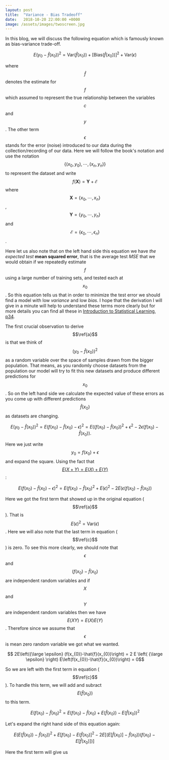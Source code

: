 ```yaml
---
layout: post
title:  "Variance - Bias Tradeoff"
date:   2018-10-20 22:00:00 +0000
image: /assets/images/twoscreen.jpg
---
```

In this blog, we will discuss the following equation which is famously known as bias-variance trade-off. 


$$\begin{equation}
E \left(y_{0} - \hat{f}(x_{0})\right)^2 = \mbox{Var}(\hat{f}(x_{0})) + \lbrack \mbox{Bias}(\hat{f}(x_{0}))\rbrack^2 + \mbox{Var}(\epsilon)\label{a}\tag{1}
\end{equation}
$$

where $$\hat{f}$$ denotes the estimate for $$f$$ which assumed to represent the true relationship between the variables $$c$$ and $$y$$. The other term $$\epsilon$$ stands for the error (noise) introduced to our data during the collection/recording of our data. Here we will follow the book's notation and use the notation $$\lbrace (x_0,y_0), \cdots, (x_n, y_n) \rbrace$$ to represent the dataset and write $$f(\mathbf{X}) = \mathbf{Y} + \mathcal{E}$$ where $$\mathbf{X} = \lbrace x_0, \cdots, x_{n} \rbrace$$, $$\mathbf{Y} = \lbrace y_0, \cdots, y_{n}\rbrace$$ and $$\mathcal{E} = \lbrace \epsilon_{0}, \cdots, \epsilon_{n} \rbrace $$.

Here let us also note that on the left hand side this equation we have *the expected test* __mean squared error__, that is the average test *MSE* that we would obtain if we repeatedly estimate $$f$$ using a large number of training sets, and tested each at $$x_0$$. So this equation tells us that in order to minimize the test error we should find a model with low *variance* and low *bias*. I hope that the derivation I will give in a minute will help to understand these terms more clearly but for more details you can find all these in [Introduction to Statistical Learning, p34][ISL].

The first crucial observation to derive $$\ref{a}$$ is that we think of $$\left( y_0 - \hat{f}(x_0) \right)^2$$ as a random variable over the space of samples drawn from the bigger population. That means, as you randomly choose datasets from the population our model will try to fit this new datasets and produce different predictions for $$x_0$$. So on the left hand side we calculate the expected value of these errors as you come up with different predictions $$\hat{f}(x_0)$$ as datasets are changing. 



$$\begin{equation}
E \left(y_{0} - \hat{f}(x_{0})\right)^2 = E \left(f(x_{0})-\hat{f}(x_{0}) - \epsilon\right)^2 = E\left((f(x_{0})-\hat{f}(x_{0}))^2  + \epsilon^2 -2\epsilon (f(x_{0})-\hat{f}(x_{0})\right).\label{b}\tag{2}
\end{equation}
$$

Here we just write $$ y_0  = f(x_0)+\epsilon$$ and expand the square. Using the fact that [$$E(X+Y) = E(X)+E(Y)$$](https://en.wikipedia.org/wiki/Expected_value):

$$
E \left(f(x_{0})-\hat{f}(x_{0}) - \epsilon\right)^2  = E \left(f(x_{0})-\hat{f}(x_{0}\right) ^2 + E\left(\epsilon\right)^2 - 2E\left(\epsilon (f(x_{0})-\hat{f}(x_{0})\right) \label{c}\tag{3}
$$

Here we got the first term that showed up in the original equation ($$\ref{a}$$). That is $$E(\epsilon)^2 = \mbox{Var}(\epsilon)$$. Here we will also note that the last term in equation ($$\ref{c}$$) is zero. To see this more clearly, we should note that $$\epsilon$$ and $$ (f(x_{0})-\hat{f}(x_{0})$$ are independent random variables and if $$X$$ and $$Y$$ are independent random variables then we have $$E(XY)= E(X)E(Y)$$. Therefore since we assume that $$\epsilon$$ is mean zero random variable we got what we wanted. 

$$ 2E\left({\large \epsilon} (f(x_{0})-\hat{f}(x_{0})\right) = 2 E \left( {\large \epsilon} \right) E\left(f(x_{0})-\hat{f}(x_{0})\right) = 0$$

So we are left with the first term in equation ($$\ref{c}$$). To handle this term, we will add and subract $$E(\hat{f}(x_0))$$ to this term.


$$
E \left(f(x_{0})-\hat{f}(x_{0}\right) ^2  = E\left(f(x_{0}) - \hat{f}(x_{0})+ E(\hat{f}(x_{0})) -E(\hat{f}(x_{0})\right)^2 \label{d}\tag{4}
$$

Let's expand the right hand side of this equation again:

$$
E\left( E(\hat{f} (x_{0} )) - \hat{f}(x_{0}) \right)^2 + E\lbrack f(x_{0}) - E(\hat{f}(x_{0})\rbrack^2 - 2E[(E[\hat{f}(x_{0})]-\hat{f}(x_{0}))(f(x_{0}) - E[\hat{f}(x_{0})])] \label{e}\tag{5}
$$

Here the first term will give us 


[ISL]: https://www-bcf.usc.edu/~gareth/ISL/

